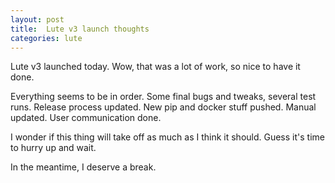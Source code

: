 ```yaml
---
layout: post
title:  Lute v3 launch thoughts
categories: lute
---
```


Lute v3 launched today.  Wow, that was a lot of work, so nice to have it done.

Everything seems to be in order.  Some final bugs and tweaks, several test runs.  Release process updated.  New pip and docker stuff pushed.  Manual updated.  User communication done.

I wonder if this thing will take off as much as I think it should.  Guess it's time to hurry up and wait.

In the meantime, I deserve a break.